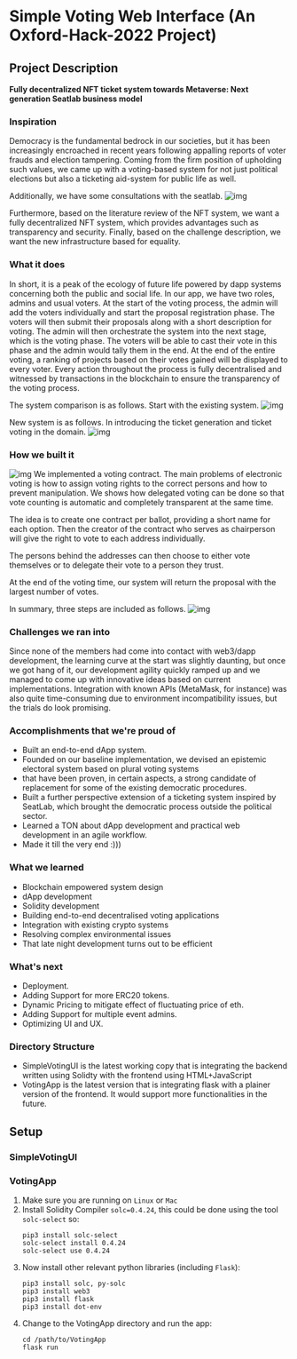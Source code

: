 # Simple Voting Web Interface (An Oxford-Hack-2022 Project)

## Project Description

**Fully decentralized NFT ticket system towards Metaverse: Next generation Seatlab business model**

### Inspiration

Democracy is the fundamental bedrock in our societies, but it has been increasingly encroached in recent years following appalling reports of voter frauds and election tampering. Coming from the firm position of upholding such values, we came up with a voting-based system for not just political elections but also a ticketing aid-system for public life as well.

Additionally, we have some consultations with the seatlab. ![img](https://res.cloudinary.com/devpost/image/fetch/s--DKkdhf8Q--/c_limit,f_auto,fl_lossy,q_auto:eco,w_900/https://tva1.sinaimg.cn/large/e6c9d24egy1gzsamevwzcj216r0u0mzv.jpg)

Furthermore, based on the literature review of the NFT system, we want a fully decentralized NFT system, which provides advantages such as transparency and security. Finally, based on the challenge description, we want the new infrastructure based for equality.

### What it does

In short, it is a peak of the ecology of future life powered by dapp systems concerning both the public and social life. In our app, we have two roles, admins and usual voters. At the start of the voting process, the admin will add the voters individually and start the proposal registration phase. The voters will then submit their proposals along with a short description for voting. The admin will then orchestrate the system into the next stage, which is the voting phase. The voters will be able to cast their vote in this phase and the admin would tally them in the end. At the end of the entire voting, a ranking of projects based on their votes gained will be displayed to every voter. Every action throughout the process is fully decentralised and witnessed by transactions in the blockchain to ensure the transparency of the voting process.

The system comparison is as follows. Start with the existing system. ![img](https://res.cloudinary.com/devpost/image/fetch/s--MmftRIwC--/c_limit,f_auto,fl_lossy,q_auto:eco,w_900/https://tva1.sinaimg.cn/large/e6c9d24egy1gzsamhtn9oj218g0rqmzo.jpg)

New system is as follows. In introducing the ticket generation and ticket voting in the domain. ![img](https://res.cloudinary.com/devpost/image/fetch/s--l2DzuEZC--/c_limit,f_auto,fl_lossy,q_auto:eco,w_900/https://tva1.sinaimg.cn/large/e6c9d24egy1gzsamid28aj218g0n6mzi.jpg)

### How we built it

![img](https://res.cloudinary.com/devpost/image/fetch/s--hiC7AXaq--/c_limit,f_auto,fl_lossy,q_auto:eco,w_900/https://tva1.sinaimg.cn/large/e6c9d24egy1gzsamg33a7j21080u00x4.jpg) We implemented a voting contract. The main problems of electronic voting is how to assign voting rights to the correct persons and how to prevent manipulation. We shows how delegated voting can be done so that vote counting is automatic and completely transparent at the same time.

The idea is to create one contract per ballot, providing a short name for each option. Then the creator of the contract who serves as chairperson will give the right to vote to each address individually.

The persons behind the addresses can then choose to either vote themselves or to delegate their vote to a person they trust.

At the end of the voting time, our system will return the proposal with the largest number of votes.

In summary, three steps are included as follows. ![img](https://res.cloudinary.com/devpost/image/fetch/s--VEY3BRpM--/c_limit,f_auto,fl_lossy,q_auto:eco,w_900/https://tva1.sinaimg.cn/large/e6c9d24egy1gzsamlrk6zj218g0s7di7.jpg)

### Challenges we ran into

Since none of the members had come into contact with web3/dapp development, the learning curve at the start was slightly daunting, but once we got hang of it, our development agility quickly ramped up and we managed to come up with innovative ideas based on current implementations. Integration with known APIs (MetaMask, for instance) was also quite time-consuming due to environment incompatibility issues, but the trials do look promising.

### Accomplishments that we're proud of

- Built an end-to-end dApp system.
- Founded on our baseline implementation, we devised an epistemic electoral system based on plural voting systems
- that have been proven, in certain aspects, a strong candidate of replacement for some of the existing democratic procedures.
- Built a further perspective extension of a ticketing system inspired by SeatLab, which brought the democratic process outside the political sector.
- Learned a TON about dApp development and practical web development in an agile workflow.
- Made it till the very end :)))

### What we learned

- Blockchain empowered system design
- dApp development
- Solidity development
- Building end-to-end decentralised voting applications
- Integration with existing crypto systems
- Resolving complex environmental issues
- That late night development turns out to be efficient

### What's next

- Deployment.
- Adding Support for more ERC20 tokens.
- Dynamic Pricing to mitigate effect of fluctuating price of eth.
- Adding Support for multiple event admins.
- Optimizing UI and UX.

### Directory Structure

- SimpleVotingUI is the latest working copy that is integrating the backend written using Solidty with the frontend using HTML+JavaScript
- VotingApp is the latest version that is integrating flask with a plainer version of the frontend. It would support more functionalities in the future.

## Setup
### SimpleVotingUI

### VotingApp
1. Make sure you are running on `Linux` or `Mac`
2. Install Solidity Compiler `solc=0.4.24`, this could be done using the tool `solc-select` so:
    ```
   pip3 install solc-select
   solc-select install 0.4.24
   solc-select use 0.4.24
   ```
3. Now install other relevant python libraries (including `Flask`):
   ```
   pip3 install solc, py-solc
   pip3 install web3
   pip3 install flask
   pip3 install dot-env
   ```
4. Change to the VotingApp directory and run the app:
   ```
   cd /path/to/VotingApp
   flask run
   ```
